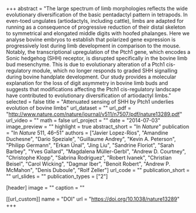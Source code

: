 +++
abstract = "The large spectrum of limb morphologies reflects the wide evolutionary diversification of the basic pentadactyl pattern in tetrapods. In even-toed ungulates (artiodactyls, including cattle), limbs are adapted for running as a consequence of progressive reduction of their distal skeleton to symmetrical and elongated middle digits with hoofed phalanges. Here we analyse bovine embryos to establish that polarized gene expression is progressively lost during limb development in comparison to the mouse. Notably, the transcriptional upregulation of the Ptch1 gene, which encodes a Sonic hedgehog (SHH) receptor, is disrupted specifically in the bovine limb bud mesenchyme. This is due to evolutionary alteration of a Ptch1 cis-regulatory module, which no longer responds to graded SHH signalling during bovine handplate development. Our study provides a molecular explanation for the loss of digit asymmetry in bovine limb buds and suggests that modifications affecting the Ptch1 cis-regulatory landscape have contributed to evolutionary diversification of artiodactyl limbs."
selected = false
title = "Attenuated sensing of SHH by Ptch1 underlies evolution of bovine limbs"
url_dataset = ""
url_pdf = "http://www.nature.com/nature/journal/v511/n7507/pdf/nature13289.pdf"
url_video = ""
math = false
url_project = ""
date = "2014-07-03"
image_preview = ""
highlight = true
abstract_short = "In *Nature*"
publication = "In *Nature* 511, 46–51"
authors = ["Javier Lopez-Rios", "Amandine Duchesne", "Dario Speziale", "Guillaume Andrey", "Kevin A. Peterson", "Philipp Germann", "Erkan Ünal", "Jing Liu", "Sandrine Floriot", "Sarah Barbey", "Yves Gallard", "Magdalena Müller-Gerbl", "Andrew D. Courtney", "Christophe Klopp", "Sabrina Rodriguez", "Robert Ivanek", "Christian Beisel", "Carol Wicking", "Dagmar Iber", "Benoit Robert", "Andrew P. McMahon", "Denis Duboule", "Rolf Zeller"]
url_code = ""
publication_short = ""
url_slides = ""
publication_types = ["2"]

[header]
  image = ""
  caption = ""

[[url_custom]]
  name = "DOI"
  url = "https://doi.org/10.1038/nature13289"
+++
